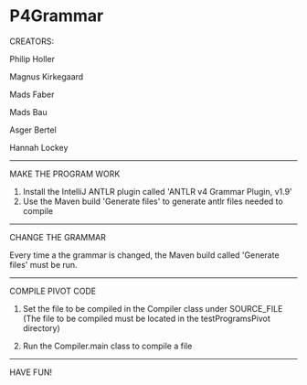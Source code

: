 # P4Grammar

CREATORS:

Philip Holler

Magnus Kirkegaard

Mads Faber

Mads Bau

Asger Bertel

Hannah Lockey
_________________________________________________

MAKE THE PROGRAM WORK
1. Install the IntelliJ ANTLR plugin called 'ANTLR v4 Grammar Plugin, v1.9'
1. Use the Maven build 'Generate files' to generate antlr files needed to compile
_________________________________________________________________________

CHANGE THE GRAMMAR

Every time a the grammar is changed, the Maven build called 'Generate files' must be run.
________________________________________________
COMPILE PIVOT CODE

1. Set the file to be compiled in the Compiler class under SOURCE_FILE (The file to be compiled must be located in the testProgramsPivot directory)

2. Run the Compiler.main class to compile a file
_____________________________

HAVE FUN!
